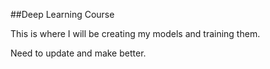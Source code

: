 ##Deep Learning Course 

This is where I will be creating my models and training them. 


Need to update and make better. 